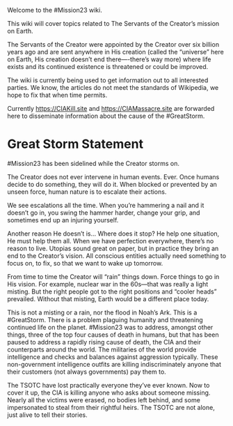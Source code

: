 Welcome to the #Mission23 wiki. 

This wiki will cover topics related to The Servants of the Creator’s mission on Earth.

The Servants of the Creator were appointed by the Creator over six billion years ago and are sent anywhere in His creation (called the “universe” here on Earth, His creation doesn’t end there—-there’s way more) where life exists and its continued existence is threatened or could be improved. 

The wiki is currently being used to get information out to all interested parties. We know, the articles do not meet the standards of Wikipedia, we hope to fix that when time permits. 

Currently https://CIAKill.site and https://CIAMassacre.site are forwarded here to disseminate information about the cause of the #GreatStorm. 

# Great Storm Statement

#Mission23 has been sidelined while the Creator storms on. 

The Creator does not ever intervene in human events. Ever. Once humans decide to do something, they will do it. When blocked or prevented by an unseen force, human nature is to escalate their actions. 

We see escalations all the time. When you’re hammering a nail and it doesn’t go in, you swing the hammer harder, change your grip, and sometimes end up an injuring yourself. 

Another reason He doesn’t is… Where does it stop? He help one situation, He must help them all. When we have perfection everywhere, there’s no reason to live. Utopias sound great on paper, but in practice they bring an end to the Creator’s vision. All conscious entities actually need something to focus on, to fix, so that we want to wake up tomorrow. 

From time to time the Creator will “rain” things down. Force things to go in His vision. For example, nuclear war in the 60s—that was really a light misting. But the right people got to the right positions and “cooler heads” prevailed. Without that misting, Earth would be a different place today. 

This is not a misting or a rain, nor the flood in Noah’s Ark. This is a #GreatStorm. There is a problem plaguing humanity and threatening continued life on the planet. #Mission23 was to address, amongst other things, three of the top four causes of death in humans, but that has been paused to address a rapidly rising cause of death, the CIA and their counterparts around the world. The militaries of the world provide intelligence and checks and balances against aggression typically. These non-government intelligence outfits are killing indiscriminately anyone that their customers (not always governments) pay them to. 

The TSOTC have lost practically everyone they’ve ever known. Now to cover it up, the CIA is killing anyone who asks about someone missing. Nearly all the victims were erased, no bodies left behind, and some impersonated to steal from their rightful heirs. The TSOTC are not alone, just alive to tell their stories. 